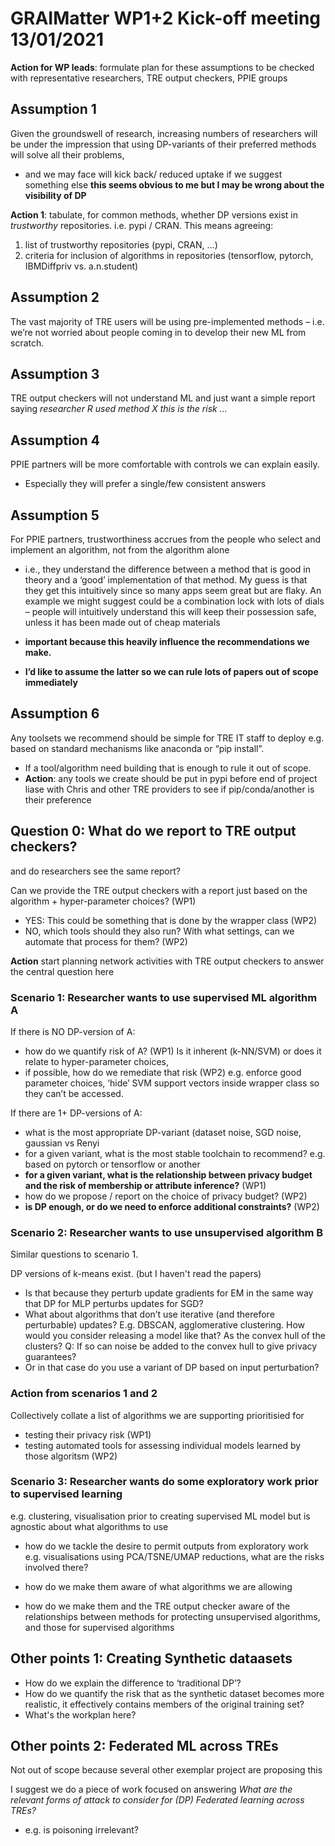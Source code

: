 # GRAIMatter WP1+2 Kick-off meeting 13/01/2021

**Action for WP leads**: formulate plan for these  assumptions  to be checked with representative researchers, TRE output checkers, PPIE groups

## Assumption 1

Given the groundswell of research,   increasing numbers of researchers will be under the impression that using DP-variants of their preferred methods will solve all their problems,

- and we may face will kick back/ reduced uptake if we suggest something else
  **this seems obvious to me but I may be wrong about the visibility of DP**

**Action 1**: tabulate, for common methods, whether DP versions exist in _trustworthy_ repositories. i.e. pypi / CRAN.
This means agreeing:
1. list of trustworthy repositories (pypi, CRAN, ...)
2. criteria for inclusion of algorithms in repositories (tensorflow, pytorch, IBMDiffpriv vs. a.n.student)


## Assumption 2
The vast majority of TRE users will be using pre-implemented methods – i.e. we’re not worried about people coming in to develop their new ML from scratch.

## Assumption 3
TRE output checkers will not understand ML and just want a simple report saying
*researcher R used method X this is the risk ...*

## Assumption 4
PPIE partners will be more comfortable with controls we can explain easily.
 - Especially they will prefer a single/few consistent answers

## Assumption 5
For PPIE partners, trustworthiness accrues from the people who select and implement an algorithm, not from the algorithm alone
- i.e., they understand the difference between a method that is good in theory and a ‘good’ implementation of that method.
My guess is that they get this intuitively since so many apps seem great but are flaky.
An example we might suggest  could be a combination lock with lots of dials – people will intuitively understand this will keep their possession safe,  unless it has been made out of cheap materials

- **important because this heavily influence the recommendations we make.**
 - **I’d like to assume the latter so we can rule lots of papers out of scope immediately**

## Assumption 6
Any toolsets we recommend should be simple for TRE IT staff to deploy e.g. based on standard mechanisms like anaconda or  “pip install”.
- If a tool/algorithm need building that is enough to rule it out of scope.
- **Action**: any tools we create should be put in pypi before end of project
  liase with Chris and other TRE providers to see if pip/conda/another is their preference

## Question 0: What do we report to TRE output checkers?
and do researchers see the same report?

Can we provide the TRE output checkers with a report just based on the algorithm + hyper-parameter choices?  (WP1)

- YES: This could be something that is done by the wrapper class (WP2)
-  NO, which tools should they also run? With what settings,
   can we automate that process for them? (WP2)

**Action** start planning network activities with TRE output checkers to answer the central question here

### Scenario 1: Researcher wants to use supervised ML algorithm A
If there is NO DP-version of A:
-  how do we quantify risk of A?  (WP1)
   Is it inherent (k-NN/SVM)
   or does it relate to hyper-parameter choices,
- if possible, how do we remediate that risk (WP2)
   e.g. enforce good parameter choices,
   ‘hide’ SVM support vectors inside wrapper class so they can’t be accessed.


If there are 1+ DP-versions of A:
- what is the most appropriate DP-variant  (dataset noise, SGD noise, gaussian vs Renyi
- for a given variant, what is the most stable toolchain to recommend?
  e.g. based on pytorch or tensorflow or another
- **for a given variant, what is the relationship between privacy budget and the risk of membership or attribute inference?** (WP1)
- how do we propose / report on the choice of privacy budget? (WP2)
- **is DP enough, or do we need to enforce additional constraints?** (WP2)



### Scenario 2: Researcher wants to use unsupervised algorithm B
Similar questions to scenario 1.

DP versions of k-means exist.  (but I haven't read the papers)
-    Is that because they perturb update gradients for EM in the same way that DP for MLP perturbs updates for SGD?
- What about algorithms that don’t use iterative (and therefore perturbable) updates?
  E.g. DBSCAN, agglomerative clustering.
  How would you consider releasing a model like that?
  As the convex hull of the clusters?
  Q: If so can noise be added to the convex hull to give privacy guarantees?
- Or in that case do you use a variant of DP based on input perturbation?



### Action from scenarios 1 and 2
Collectively collate a list of algorithms we are supporting prioritisied for
-  testing their privacy risk (WP1)
- testing automated tools for assessing individual models learned by those algoritsm (WP2)


### Scenario 3: Researcher wants do some exploratory work prior to supervised learning
e.g. clustering, visualisation prior to creating supervised ML model but is agnostic about what algorithms to use
 - how do we tackle the desire to permit outputs from exploratory work e.g. visualisations using PCA/TSNE/UMAP reductions, what are the risks involved there?

 - how do we make them aware of what algorithms we are allowing
- how do we make them  and the TRE output checker aware of the relationships between methods for protecting unsupervised algorithms, and those for supervised algorithms


## Other points 1: Creating Synthetic dataasets
- How do we explain the difference to ‘traditional DP’?
- How do we quantify the risk that as the synthetic dataset becomes more realistic, it effectively contains members of the original training set?
- What's the workplan here?


## Other points 2: Federated ML across TREs
Not out of scope because several other exemplar project are proposing this

I suggest we do a piece of work focused on answering
*What are the relevant forms of attack to consider for (DP) Federated learning across TREs?*
- e.g. is poisoning irrelevant?
